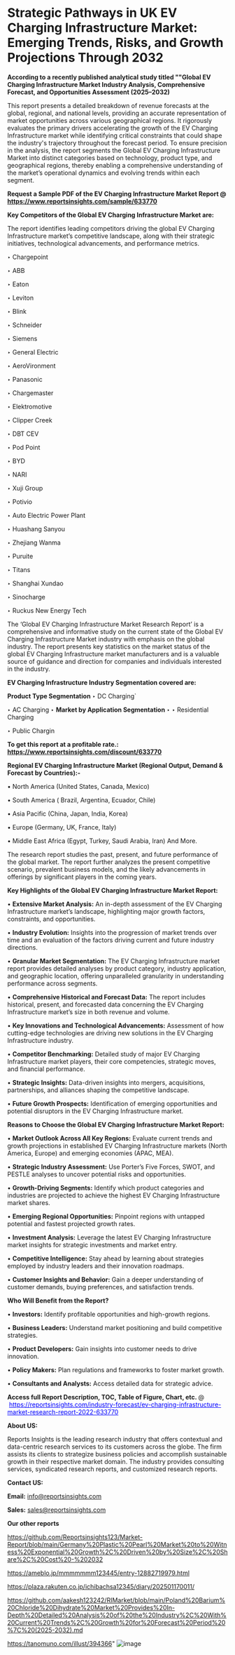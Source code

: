 # Strategic Pathways in UK EV Charging Infrastructure Market: Emerging Trends, Risks, and Growth Projections Through 2032

<strong>According to a recently published analytical study titled ""Global EV Charging Infrastructure Market Industry Analysis, Comprehensive Forecast, and Opportunities Assessment (2025–2032)</strong>

This report presents a detailed breakdown of revenue forecasts at the global, regional, and national levels, providing an accurate representation of market opportunities across various geographical regions. It rigorously evaluates the primary drivers accelerating the growth of the EV Charging Infrastructure market while identifying critical constraints that could shape the industry's trajectory throughout the forecast period. To ensure precision in the analysis, the report segments the Global EV Charging Infrastructure Market into distinct categories based on technology, product type, and geographical regions, thereby enabling a comprehensive understanding of the market’s operational dynamics and evolving trends within each segment.

<strong>Request a Sample PDF of the EV Charging Infrastructure Market Report </strong><strong>@<a href=https://www.reportsinsights.com/sample/633770 style=color:#0000ff;> https://www.reportsinsights.com/sample/633770</a></strong></font>

<strong>Key Competitors of the Global EV Charging Infrastructure Market are:</strong>

The report identifies leading competitors driving the global EV Charging Infrastructure market’s competitive landscape, along with their strategic initiatives, technological advancements, and performance metrics.

‣ Chargepoint

‣ ABB

‣ Eaton

‣ Leviton

‣ Blink

‣ Schneider

‣ Siemens

‣ General Electric

‣ AeroVironment

‣ Panasonic

‣ Chargemaster

‣ Elektromotive

‣ Clipper Creek

‣ DBT CEV

‣ Pod Point

‣ BYD

‣ NARI

‣ Xuji Group

‣ Potivio

‣ Auto Electric Power Plant

‣ Huashang Sanyou

‣ Zhejiang Wanma

‣ Puruite

‣ Titans

‣ Shanghai Xundao

‣ Sinocharge

‣ Ruckus New Energy Tech

The ‘Global EV Charging Infrastructure Market Research Report’ is a comprehensive and informative study on the current state of the Global EV Charging Infrastructure Market industry with emphasis on the global industry. The report presents key statistics on the market status of the global EV Charging Infrastructure market manufacturers and is a valuable source of guidance and direction for companies and individuals interested in the industry.

<strong>EV Charging Infrastructure Industry Segmentation covered are:</strong>

<strong>Product Type Segmentation</strong>
‣
DC Charging`

‣ AC Charging
‣ 
<strong>Market by Application Segmentation</strong>
‣
‣  Residential Charging

‣ Public Chargin

<strong>To get this report at a profitable rate.: <a href=https://www.reportsinsights.com/discount/633770 style=color:#0000ff;>https://www.reportsinsights.com/discount/633770</a></strong></font>

<strong>Regional EV Charging Infrastructure Market (Regional Output, Demand &amp; Forecast by Countries):-</strong>

• North America (United States, Canada, Mexico)

• South America ( Brazil, Argentina, Ecuador, Chile)

• Asia Pacific (China, Japan, India, Korea)

• Europe (Germany, UK, France, Italy)

• Middle East Africa (Egypt, Turkey, Saudi Arabia, Iran) And More.

The research report studies the past, present, and future performance of the global market. The report further analyzes the present competitive scenario, prevalent business models, and the likely advancements in offerings by significant players in the coming years.

<strong>Key Highlights of the Global EV Charging Infrastructure Market Report:</strong>

• <strong>Extensive Market Analysis:</strong> An in-depth assessment of the EV Charging Infrastructure market’s landscape, highlighting major growth factors, constraints, and opportunities.

• <strong>Industry Evolution:</strong> Insights into the progression of market trends over time and an evaluation of the factors driving current and future industry directions.

• <strong>Granular Market Segmentation:</strong> The EV Charging Infrastructure market report provides detailed analyses by product category, industry application, and geographic location, offering unparalleled granularity in understanding performance across segments.

• <strong>Comprehensive Historical and Forecast Data:</strong> The report includes historical, present, and forecasted data concerning the EV Charging Infrastructure market’s size in both revenue and volume.

• <strong>Key Innovations and Technological Advancements:</strong> Assessment of how cutting-edge technologies are driving new solutions in the EV Charging Infrastructure industry.

• <strong>Competitor Benchmarking:</strong> Detailed study of major EV Charging Infrastructure market players, their core competencies, strategic moves, and financial performance.

• <strong>Strategic Insights:</strong> Data-driven insights into mergers, acquisitions, partnerships, and alliances shaping the competitive landscape.

• <strong>Future Growth Prospects:</strong> Identification of emerging opportunities and potential disruptors in the EV Charging Infrastructure market.

<strong>Reasons to Choose the Global EV Charging Infrastructure Market Report:</strong>

• <strong>Market Outlook Across All Key Regions:</strong> Evaluate current trends and growth projections in established EV Charging Infrastructure markets (North America, Europe) and emerging economies (APAC, MEA).

• <strong>Strategic Industry Assessment:</strong> Use Porter’s Five Forces, SWOT, and PESTLE analyses to uncover potential risks and opportunities.

• <strong>Growth-Driving Segments:</strong> Identify which product categories and industries are projected to achieve the highest EV Charging Infrastructure market shares.

• <strong>Emerging Regional Opportunities:</strong> Pinpoint regions with untapped potential and fastest projected growth rates.

• <strong>Investment Analysis:</strong> Leverage the latest EV Charging Infrastructure market insights for strategic investments and market entry.

• <strong>Competitive Intelligence:</strong> Stay ahead by learning about strategies employed by industry leaders and their innovation roadmaps.

• <strong>Customer Insights and Behavior:</strong> Gain a deeper understanding of customer demands, buying preferences, and satisfaction trends.

<strong>Who Will Benefit from the Report?</strong>

• <strong>Investors:</strong> Identify profitable opportunities and high-growth regions.

• <strong>Business Leaders:</strong> Understand market positioning and build competitive strategies.

• <strong>Product Developers:</strong> Gain insights into customer needs to drive innovation.

• <strong>Policy Makers:</strong> Plan regulations and frameworks to foster market growth.

• <strong>Consultants and Analysts:</strong> Access detailed data for strategic advice.
</ul>
<strong>Access full Report Description, TOC, Table of Figure, Chart, etc. </strong>@  <a href=https://reportsinsights.com/industry-forecast/ev-charging-infrastructure-market-research-report-2022-633770 style=color:#0000ff;>https://reportsinsights.com/industry-forecast/ev-charging-infrastructure-market-research-report-2022-633770</a></font>

<strong><strong>About US</strong>:</strong>

Reports Insights is the leading research industry that offers contextual and data-centric research services to its customers across the globe. The firm assists its clients to strategize business policies and accomplish sustainable growth in their respective market domain. The industry provides consulting services, syndicated research reports, and customized research reports.

<strong>Contact US:</strong>

<p class=""""><b>Email:</b> <a href=mailto:info@reportsinsights.com>info@reportsinsights.com</a></p>
<p class=""""><b>Sales:</b> <a href=mailto:sales@reportsinsights.com>sales@reportsinsights.com</a></p>

<strong>Our other reports</strong>

<a href=https://github.com/Reportsinsights123/Market-Report/blob/main/Germany%20Plastic%20Pearl%20Market%20to%20Witness%20Exponential%20Growth%2C%20Driven%20by%20Size%2C%20Share%2C%20Cost%20-%202032>https://github.com/Reportsinsights123/Market-Report/blob/main/Germany%20Plastic%20Pearl%20Market%20to%20Witness%20Exponential%20Growth%2C%20Driven%20by%20Size%2C%20Share%2C%20Cost%20-%202032</a>

<a href=https://ameblo.jp/mmmmmmm123445/entry-12882719979.html>https://ameblo.jp/mmmmmmm123445/entry-12882719979.html</a>

<a href=https://plaza.rakuten.co.jp/ichibachsa12345/diary/202501170011/>https://plaza.rakuten.co.jp/ichibachsa12345/diary/202501170011/</a>

<a href=https://github.com/aakesh123242/RIMarket/blob/main/Poland%20Barium%20Chloride%20Dihydrate%20Market%20Provides%20In-Depth%20Detailed%20Analysis%20of%20the%20Industry%2C%20With%20Current%20Trends%2C%20Growth%20for%20Forecast%20Period%20%7C%20(2025-2032).md>https://github.com/aakesh123242/RIMarket/blob/main/Poland%20Barium%20Chloride%20Dihydrate%20Market%20Provides%20In-Depth%20Detailed%20Analysis%20of%20the%20Industry%2C%20With%20Current%20Trends%2C%20Growth%20for%20Forecast%20Period%20%7C%20(2025-2032).md</a>

<a href=https://tanomuno.com/illust/394366>https://tanomuno.com/illust/394366</a>"
![image](https://github.com/user-attachments/assets/0468deee-79b2-45d1-b4ef-68cdb5611ce5)
